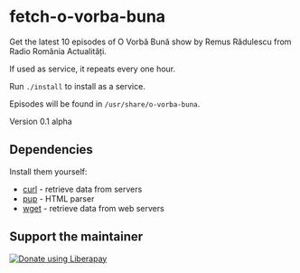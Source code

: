 # fetch-o-vorba-buna

Get the latest 10 episodes of O Vorbă Bună show by Remus Rădulescu from Radio România Actualități.

If used as service, it repeats every one hour.

Run `./install` to install as a service.

Episodes will be found in `/usr/share/o-vorba-buna`.

Version 0.1 alpha


## Dependencies

Install them yourself:
- [curl](https://curl.haxx.se) - retrieve data from servers
- [pup](https://github.com/ericchiang/pup) - HTML parser
- [wget](https://www.gnu.org/software/wget) - retrieve data from web servers


## Support the maintainer

<noscript><a href="https://liberapay.com/andrei/donate"><img alt="Donate using Liberapay" src="https://liberapay.com/assets/widgets/donate.svg"></a></noscript>
